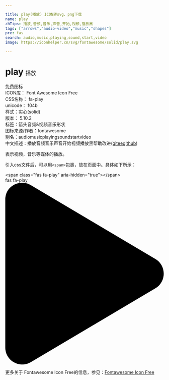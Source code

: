```yaml
---

title: play(播放) ICON转svg、png下载
name: play
zhTips: 播放,音频,音乐,声音,开始,视频,播放黑
tags: ["arrows","audio-video","music","shapes"]
pre: fas
search: audio,music,playing,sound,start,video
image: https://iconhelper.cn/svg/fontawesome/solid/play.svg

---
```


# play  <small style="font-size: 60%;font-weight: 100">播放</small>


<div class="detail-page">
<p>
<span><span class="badge-success badge">免费图标</span> </span>
<br/>
<span>
ICON库：
<span class="badge-secondary badge">Font Awesome Icon Free</span> 
</span>
<br/>
<span>
CSS名称：
<span class="badge-secondary badge">fa-play</span> 
</span>
<br/>
<span>
unicode：
<span class="badge-secondary badge">f04b</span> 
<copy-btn content='f04b' btn-title=""></copy-btn>
<copy-btn :content='String.fromCodePoint(parseInt("f04b", 16))' btn-title="复制U"></copy-btn>
</span><br/><span>样式：<span class="badge-light badge">实心(solid)</span></span>
<br/>
<span>
版本：
<span class="badge-secondary badge">5.10.2</span> 
</span><br/><span>标签：<span class="badge-light badge"><router-link to="/tags/arrows.html">箭头</router-link></span><span class="badge-light badge"><router-link to="/tags/audio-video.html">音频&视频</router-link></span><span class="badge-light badge"><router-link to="/tags/music.html">音乐</router-link></span><span class="badge-light badge"><router-link to="/tags/shapes.html">形状</router-link></span></span>
<br/>
<span>图标来源/作者：<span class="badge-light badge">fontawesome</span></span> 
<br/>
<span>别名：<span class="badge-light badge">audio</span><span class="badge-light badge">music</span><span class="badge-light badge">playing</span><span class="badge-light badge">sound</span><span class="badge-light badge">start</span><span class="badge-light badge">video</span></span><br/><span class="zh-detail">中文描述：<span class="badge-primary badge">播放</span><span class="badge-primary badge">音频</span><span class="badge-primary badge">音乐</span><span class="badge-primary badge">声音</span><span class="badge-primary badge">开始</span><span class="badge-primary badge">视频</span><span class="badge-primary badge">播放黑</span><span class="help-link"><span>帮助改进</span>(<a href="https://gitee.com/liuwave/icon-helper/edit/master/json/fontawesome/solid/play.json" target="_blank" rel="noopener noreferrer">gitee</a><a href="https://github.com/liuwave/icon-helper/edit/master/json/fontawesome/solid/play.json" target="_blank" rel="noopener noreferrer">github</a></span>)</span><br/>
</p>
</div><div class="description description alert alert-light">表示视频，音乐等媒体的播放。</div>
<div class="alert alert-dark">
  <i class="fas fa-play fa-xs"></i>
  <i class="fas fa-play fa-sm"></i>
  <i class="fas fa-play fa-lg"></i>
  <i class="fas fa-play fa-2x"></i>
  <i class="fas fa-play fa-3x"></i>
  <i class="fas fa-play fa-5x"></i>
  <i class="fas fa-play fa-7x"></i>
</div>
<div>
  <p>引入css文件后，可以用<code>&lt;span&gt;</code>包裹，放在页面中。具体如下所示：    
  </p>
  <div class="alert alert-primary" style="font-size: 14px">
    &lt;span class="fas fa-play" aria-hidden="true"&gt;&lt;/span&gt;
    <copy-btn content='<span class="fas fa-play" aria-hidden="true"></span>'></copy-btn>
  </div>
  <div class="alert alert-secondary">
    <i class="fas fa-play"
    style="font-size: 24px"
    aria-hidden="true"></i> fas fa-play
    <copy-btn content="fas fa-play" btn-title="复制图标名称"></copy-btn>
  </div>
</div>
<div id="svg" class="svg-wrap">
<svg xmlns="http://www.w3.org/2000/svg" viewBox="0 0 448 512"><path d="M424.4 214.7L72.4 6.6C43.8-10.3 0 6.1 0 47.9V464c0 37.5 40.7 60.1 72.4 41.3l352-208c31.4-18.5 31.5-64.1 0-82.6z"/></svg>
</div>
<detail full-name='fa-play'></detail>

<Vssue title="关于“play”的评论" />
    
<div><p>更多关于  Fontawesome Icon Free的信息，参见：<a target="_blank" href="https://iconhelper.cn/fontawesome.html">Fontawesome Icon Free</a>
</p></div>
